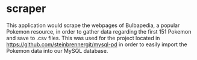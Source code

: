 # scraper

This application would scrape the webpages of Bulbapedia, a popular Pokemon resource, in order to gather data regarding the first 151 Pokemon and save to .csv files. This was used for the project located in https://github.com/steinbrennergit/mysql-pd in order to easily import the Pokemon data into our MySQL database.
